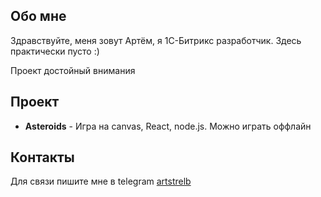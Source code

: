 ## Обо мне
Здравствуйте, меня зовут Артём, я 1С-Битрикс разработчик. Здесь практически пусто :)


Проект достойный внимания
## Проект

- **Asteroids** - Игра на canvas, React, node.js. Можно играть оффлайн


## Контакты
Для связи пишите мне в telegram [artstrelb](https://t.me/artstrelb)
